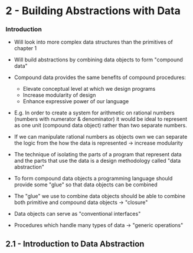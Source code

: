 # 2 - Building Abstractions with Data

### Introduction

- Will look into more complex data structures than the primitives of chapter 1
- Will build abstractions by combining data objects to form "compound data"
- Compound data provides the same benefits of compound procedures:

  - Elevate conceptual level at which we design programs
  - Increase modularity of design
  - Enhance expressive power of our language

- E.g. In order to create a system for arithmetic on rational numbers (numbers with numerator & denominator) it would be ideal to represent as one unit (compound data object) rather than two separate numbers.
- If we can manipulate rational numbers as objects own we can separate the logic from the how the data is represented -> increase modularity
- The technique of isolating the parts of a program that represent data and the parts that use the data is a design methodology called "data abstraction"

- To form compound data objects a programming language should provide some "glue" so that data objects can be combined
- The "glue" we use to combine data objects should be able to combine both primitive and compound data objects -> "closure"
- Data objects can serve as "conventional interfaces"
- Procedures which handle many types of data -> "generic operations"

## 2.1 - Introduction to Data Abstraction
